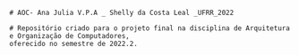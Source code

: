 

    # AOC- Ana Julia V.P.A _ Shelly da Costa Leal _UFRR_2022
    
    # Repositório criado para o projeto final na disciplina de Arquitetura e Organização de Computadores, 
    oferecido no semestre de 2022.2.

